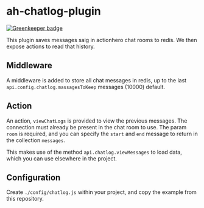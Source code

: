 # ah-chatlog-plugin

[![Greenkeeper badge](https://badges.greenkeeper.io/actionhero/ah-chatlog-plugin.svg)](https://greenkeeper.io/)

This plugin saves messages saig in actionhero chat rooms to redis.  We then expose actions to read that history. 

## Middleware

A middleware is added to store all chat messages in redis, up to the last `api.config.chatlog.massagesToKeep` messages (10000) default.

## Action

An action, `viewChatLogs` is provided to view the previous messages.  The connection must already be present in the chat room to use.  The param `room` is required, and you can specify the `start` and `end` message to return in the collection `messages`.

This makes use of the method `api.chatlog.viewMessages` to load data, which you can use elsewhere in the project. 

## Configuration

Create `./config/chatlog.js` within your project, and copy the example from this repository. 

